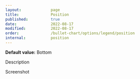 ```yaml
---
layout:             page
title:              Position
published:          true
date:               2022-08-17
modified:           2022-08-17
order:              /bullet-chart/options/legend/position
internal:           position
---
```

**Default value:** Bottom

<todo>Description</todo>

<todo>Screenshot</todo>